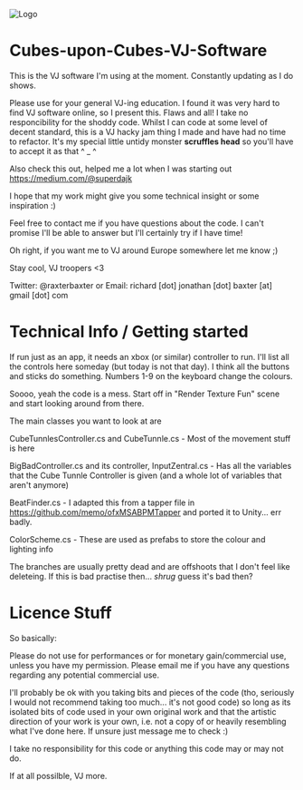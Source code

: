 ![Logo](http://raxterworks.com/Prototypes/VJ_static_small.png)

# Cubes-upon-Cubes-VJ-Software
This is the VJ software I'm using at the moment. Constantly updating as I do shows. 

Please use for your general VJ-ing education. I found it was very hard to find VJ software online, so I present this. Flaws and all! I take no responcibility for the shoddy code. 
Whilst I can code at some level of decent standard, this is a VJ hacky jam thing I made and have had no time to refactor. 
It's my special little untidy monster ****scruffles head**** so you'll have to accept it as that ^ _ ^

Also check this out, helped me a lot when I was starting out https://medium.com/@superdajk

I hope that my work might give you some technical insight or some inspiration :)

Feel free to contact me if you have questions about the code.
I can't promise I'll be able to answer but I'll certainly try if I have time!

Oh right, if you want me to VJ around Europe somewhere let me know ;)

Stay cool, VJ troopers <3

Twitter: @raxterbaxter 
or 
Email: richard [dot] jonathan [dot] baxter [at] gmail [dot] com

# Technical Info / Getting started
If run just as an app, it needs an xbox (or similar) controller to run. I'll list all the controls here someday (but today is not that day). I think all the buttons and sticks do something. Numbers 1-9 on the keyboard change the colours.

Soooo, yeah the code is a mess. Start off in "Render Texture Fun" scene and start looking around from there. 

The main classes you want to look at are 

CubeTunnlesController.cs and CubeTunnle.cs - Most of the movement stuff is here

BigBadController.cs and its controller, InputZentral.cs - Has all the variables that the Cube Tunnle Controller is given (and a whole lot of variables that aren't anymore)

BeatFinder.cs - I adapted this from a tapper file in https://github.com/memo/ofxMSABPMTapper and ported it to Unity... err badly.

ColorScheme.cs - These are used as prefabs to store the colour and lighting info

The branches are usually pretty dead and are offshoots that I don't feel like deleteing. If this is bad practise then... *shrug* guess it's bad then?

# Licence Stuff
So basically:

Please do not use for performances or for monetary gain/commercial use, unless you have my permission.
Please email me if you have any questions regarding any potential commercial use.

I'll probably be ok with you taking bits and pieces of the code (tho, seriously I would not recommend taking too much... it's not good code) so long as its isolated bits of code used in your own original work and that the artistic direction of your work is your own, i.e. not a copy of or heavily resembling what I've done here. If unsure just message me to check :)

I take no responsibility for this code or anything this code may or may not do.

If at all possilble, VJ more.
